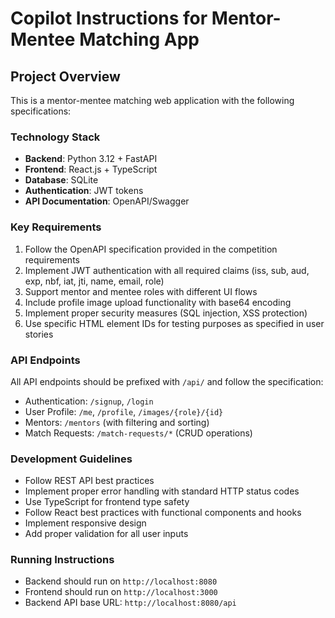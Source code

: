 # Copilot Instructions for Mentor-Mentee Matching App

<!-- Use this file to provide workspace-specific custom instructions to Copilot. For more details, visit https://code.visualstudio.com/docs/copilot/copilot-customization#_use-a-githubcopilotinstructionsmd-file -->

## Project Overview
This is a mentor-mentee matching web application with the following specifications:

### Technology Stack
- **Backend**: Python 3.12 + FastAPI
- **Frontend**: React.js + TypeScript
- **Database**: SQLite
- **Authentication**: JWT tokens
- **API Documentation**: OpenAPI/Swagger

### Key Requirements
1. Follow the OpenAPI specification provided in the competition requirements
2. Implement JWT authentication with all required claims (iss, sub, aud, exp, nbf, iat, jti, name, email, role)
3. Support mentor and mentee roles with different UI flows
4. Include profile image upload functionality with base64 encoding
5. Implement proper security measures (SQL injection, XSS protection)
6. Use specific HTML element IDs for testing purposes as specified in user stories

### API Endpoints
All API endpoints should be prefixed with `/api/` and follow the specification:
- Authentication: `/signup`, `/login`
- User Profile: `/me`, `/profile`, `/images/{role}/{id}`
- Mentors: `/mentors` (with filtering and sorting)
- Match Requests: `/match-requests/*` (CRUD operations)

### Development Guidelines
- Follow REST API best practices
- Implement proper error handling with standard HTTP status codes
- Use TypeScript for frontend type safety
- Follow React best practices with functional components and hooks
- Implement responsive design
- Add proper validation for all user inputs

### Running Instructions
- Backend should run on `http://localhost:8080`
- Frontend should run on `http://localhost:3000`
- Backend API base URL: `http://localhost:8080/api`
